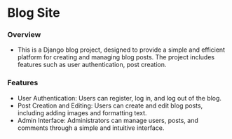 # Blog Site

### Overview

* This is a Django blog project, designed to provide a simple and efficient platform for creating and managing blog posts. The project includes features such as user authentication, post creation.

### Features

* User Authentication: Users can register, log in, and log out of the blog.
* Post Creation and Editing: Users can create and edit blog posts, including adding images and formatting text.
* Admin Interface: Administrators can manage users, posts, and comments through a simple and intuitive interface.
